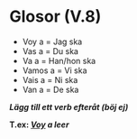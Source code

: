 # Glosor (V.8)

- Voy a = Jag ska
- Vas a = Du ska
- Va a = Han/hon ska
- Vamos a = Vi ska
- Vais a = Ni ska
- Van a = De ska

***Lägg till ett verb efteråt (böj ej)***

**T.ex: _<u>Voy</u> a leer_**